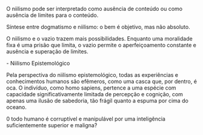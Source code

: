 O niilismo pode ser interpretado como ausência de conteúdo ou como ausência de limites para o conteúdo.

Síntese entre dogmatismo e niilismo: o bem é objetivo, mas não absoluto.

O niilismo e o vazio trazem mais possibilidades. Enquanto uma moralidade fixa é uma prisão que limita, o vazio permite o aperfeiçoamento constante e ausência e superação de limites.

\- Niilismo Epistemológico

Pela perspectiva do niilismo epistemológico, todas as experiências e conhecimentos humanos são efêmeros, como uma casca que, por dentro, é oca. O indivíduo, como homo sapiens, pertence a uma espécie com capacidade significativamente limitada de percepção e cognição, com apenas uma ilusão de sabedoria, tão frágil quanto a espuma por cima do oceano.

0 todo humano é corruptível e manipulável por uma inteligência suficientemente superior e maligna?